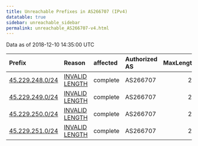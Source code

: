 ```yaml
---
title: Unreachable Prefixes in AS266707 (IPv4)
datatable: true
sidebar: unreachable_sidebar
permalink: unreachable_AS266707-v4.html
---
```


Data as of 2018-12-10 14:35:00 UTC


<div class="datatable-begin"></div>

| Prefix                                                   | Reason                                                                                                     | affected   | Authorized AS   |   MaxLength | Anchor                                         |   unreachable /24s |
|:---------------------------------------------------------|:-----------------------------------------------------------------------------------------------------------|:-----------|:----------------|------------:|:-----------------------------------------------|-------------------:|
| [45.229.248.0/24](https://stat.ripe.net/45.229.248.0/24) | [INVALID LENGTH](https://rpki-validator.ripe.net/announcement-preview?asn=AS266707&prefix=45.229.248.0/24) | complete   | AS266707        |          22 | [LACNIC](unreachable_LACNIC_RPKI_Root-v4.html) |                  1 |
| [45.229.249.0/24](https://stat.ripe.net/45.229.249.0/24) | [INVALID LENGTH](https://rpki-validator.ripe.net/announcement-preview?asn=AS266707&prefix=45.229.249.0/24) | complete   | AS266707        |          22 | [LACNIC](unreachable_LACNIC_RPKI_Root-v4.html) |                  1 |
| [45.229.250.0/24](https://stat.ripe.net/45.229.250.0/24) | [INVALID LENGTH](https://rpki-validator.ripe.net/announcement-preview?asn=AS266707&prefix=45.229.250.0/24) | complete   | AS266707        |          22 | [LACNIC](unreachable_LACNIC_RPKI_Root-v4.html) |                  1 |
| [45.229.251.0/24](https://stat.ripe.net/45.229.251.0/24) | [INVALID LENGTH](https://rpki-validator.ripe.net/announcement-preview?asn=AS266707&prefix=45.229.251.0/24) | complete   | AS266707        |          22 | [LACNIC](unreachable_LACNIC_RPKI_Root-v4.html) |                  1 |

<div class="datatable-end"></div>